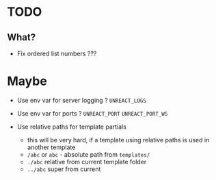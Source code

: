 # TODO

## What?

-   Fix ordered list numbers ???

# Maybe

-   Use env var for server logging ? `UNREACT_LOGS`
-   Use env var for ports ? `UNREACT_PORT` `UNREACT_PORT_WS`

-   Use relative paths for template partials
    -   this will be very hard, if a template using relative paths is used in another template
    -   `/abc` or `abc` - absolute path from `templates/`
    -   `./abc` relative from current template folder
    -   `../abc` super from current
